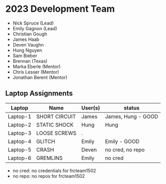 # 2023 Development Team
* Nick Spruce (Lead)
* Emily Gagnon (Lead)
* Christian Gough
* James Haab
* Deven Vaughn
* Hung Nguyen
* Sam Bieber
* Brennan (Texas)
* Marka Eberle (Mentor)
* Chris Lesser (Mentor)
* Jonathan Berent (Mentor)

## Laptop Assignments
Laptop   | Name          | User(s) | status
---      | ---           | ---     | ---
Laptop-1 | SHORT CIRCUIT | James   | James, Hung - GOOD
Laptop-2 | STATIC SHOCK  | Hung    | Hung
Laptop-3 | LOOSE SCREWS  | .       |
Laptop-4 | GLITCH        | Emily   | Emily - GOOD
Laptop-5 | CRASH         | Deven   | no cred, no repo
Laptop-6 | GREMLINS      | Emily   | no cred

* no cred: no credentials for frcteam1502
* no repo: no repos for frcteam1502